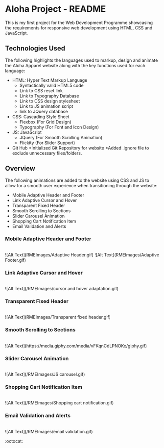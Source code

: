 # Aloha Project - README
This is my first project for the Web Development Programme showcasing the requirements for responsive web development using HTML, CSS and JavaScript.
## Technologies Used
The following highlights the languages used to markup, design and animate the Aloha Apparel website along with the key functions used for each language:
* HTML: Hyper Text Markup Language
  * Syntactically valid HTML5 code
  * Link to CSS reset link
  * Link to Typography Database
  * Link to CSS design stylesheet
  * Link to JS animation script
  * link to JQuery database
* CSS:  Cascading Style Sheet
  * Flexbox     (For Grid Design)
  * Typography  (For Font and Icon Design)
* JS:   JavaScript
  * JQuery      (For Smooth Scrolling Animation)
  * Flickity    (For Slider Support)
* Git Hub
    *Initialized Git Repository for website
    *Added .ignore file to exclude unnecessary files/folders.

## Overview
The following animations are added to the website using CSS and JS to allow for a smooth user experience when transitioning through the website:
* Mobile Adaptive Header and Footer
* Link Adaptive Cursor and Hover
* Transparent Fixed Header
* Smooth Scrolling to Sections
* Slider Carousel Animation
* Shopping Cart Notification Item
* Email Validation and Alerts
### Mobile Adaptive Header and Footer
<br>
![Alt Text](RMEImages/Adaptive&#32;Header.gif)
![Alt Text](RMEImages/Adaptive&#32;Footer.gif)


### Link Adaptive Cursor and Hover
<br>
![Alt Text](/RMEImages/cursor&#32;and&#32;hover&#32;adaptation.gif)

### Transparent Fixed Header
<br>
![Alt Text](RMEImages/Transparent&#32;fixed&#32;header.gif)

### Smooth Scrolling to Sections
<br>
![Alt Text](https://media.giphy.com/media/vFKqnCdLPNOKc/giphy.gif)

### Slider Carousel Animation
<br>
![Alt Text](/RMEImages/JS&#32;carousel.gif)

### Shopping Cart Notification Item
<br>
![Alt Text](/RMEImages/Shopping&#32;cart&#32;notification.gif)

### Email Validation and Alerts
<br>
![Alt Text](/RMEImages/email&#32;validation.gif)

:octocat:
